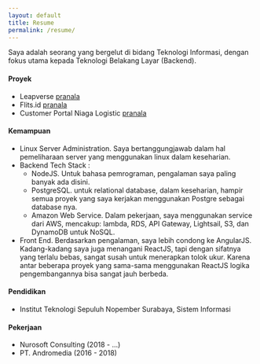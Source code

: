 ```yaml
---
layout: default
title: Resume
permalink: /resume/
---
```


Saya adalah seorang yang bergelut di bidang Teknologi Informasi, dengan fokus utama kepada Teknologi Belakang Layar (Backend).

#### Proyek
- Leapverse [pranala][leap]
- Flits.id [pranala][flits]
- Customer Portal Niaga Logistic [pranala][niaga]

[leap]:https://leapverse.leapsurabaya.sch.id/
[flits]:https://flits.id/
[niaga]:http://app.niaga-logistics.com/login

#### Kemampuan

- Linux Server Administration. Saya bertanggungjawab dalam hal pemeliharaan server yang menggunakan linux dalam keseharian.
- Backend Tech Stack :
    - NodeJS. Untuk bahasa pemrograman, pengalaman saya paling banyak ada disini.
    - PostgreSQL. untuk relational database, dalam keseharian, hampir semua proyek yang saya kerjakan menggunakan Postgre sebagai database nya.
    - Amazon Web Service. Dalam pekerjaan, saya menggunakan service dari AWS, mencakup: lambda, RDS, API Gateway, Lightsail, S3, dan DynamoDB untuk NoSQL.
- Front End. Berdasarkan pengalaman, saya lebih condong ke AngularJS. Kadang-kadang saya juga menangani ReactJS, tapi dengan sifatnya yang terlalu bebas, sangat susah untuk menerapkan tolok ukur. Karena antar beberapa proyek yang sama-sama menggunakan ReactJS logika pengembangannya bisa sangat jauh berbeda.

#### Pendidikan

- Institut Teknologi Sepuluh Nopember Surabaya, Sistem Informasi

#### Pekerjaan

- Nurosoft Consulting (2018 - ...)
- PT. Andromedia (2016 - 2018)